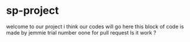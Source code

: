 # sp-project
welcome to our project 
i think our codes will go here 
this block of code is made by jemmie 
trial number oone for pull request
Is it work ?
